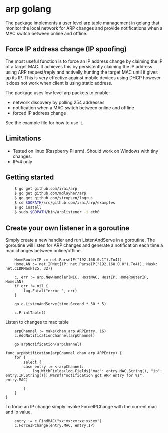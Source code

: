 # arp golang

The package implements a user level arp table management in golang that
monitor the local network for ARP changes and provide notifications
when a MAC switch between online and offline.

## Force IP address change (IP spoofing)
The most useful function is to force an IP address change by claiming
the IP of a target MAC. It achieves this by persistently claiming the 
IP address using ARP request/reply and activelly hunting the target MAC
until it gives up its IP. This is very effective against mobile devices 
using DHCP however it does not work when client is using static address. 


The package uses low level arp packets to enable:
* network discovery by polling 254 addresses 
* notification when a MAC switch between online and offline
* forced IP address change 

See the example file for how to use it.

Limitations
-----------
* Tested on linux (Raspberry PI arm). Should work on Windows with tiny changes.
* IPv4 only


Getting started
---------------
```bash
	$ go get github.com/irai/arp
	$ go get github.com/mdlayher/arp
	$ go get github.com/sirupsen/logrus
	$ cd $GOPATH/src/github.com/irai/arp/examples
	$ go install
	$ sudo $GOPATH/bin/arplistener -i eth0
```

Create your own listener in a goroutine
---------------------------------------
Simply create a new handler and run ListenAndServe in a goroutine. The goroutine will
listen for ARP changes and generate a notification each time a mac changes between online/offline.

```golang
	HomeRouterIP := net.ParseIP("192.168.0.1").To4()
	HomeLAN := net.IPNet{IP: net.ParseIP("192.168.0.0").To4(), Mask: net.CIDRMask(25, 32)}

	c, err := arp.NewHandler(NIC, HostMAC, HostIP, HomeRouterIP, HomeLAN)
	if err != nil {
		log.Fatal("error ", err)
	}

	go c.ListenAndServe(time.Second * 30 * 5)

	c.PrintTable()
```

Listen to changes to mac table
```golang
    arpChannel := make(chan arp.ARPEntry, 16)
	c.AddNotificationChannel(arpChannel)

	go arpNotification(arpChannel)
```

```golang
func arpNotification(arpChannel chan arp.ARPEntry) {
	for {
		select {
		case entry := <-arpChannel:
			log.WithFields(log.Fields{"mac": entry.MAC.String(), "ip": entry.IP.String()}).Warnf("notification got ARP entry for %s", entry.MAC)

		}
	}
}
```

To force an IP change simply invoke ForceIPChange with the current mac and ip value.
```golang
	entry := c.FindMAC("xx:xx:xx:xx:xx:xx")
	c.ForceIPChange(entry.MAC, entry.IP)
```

